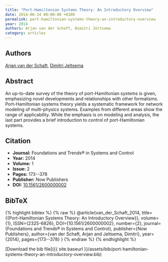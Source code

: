 ```yaml
---
title: "Port-Hamiltonian Systems Theory: An Introductory Overview"
date: 2014-06-24 00:00:00 +0100
permalink: port-hamiltonian-systems-theory-an-introductory-overview
year: 2014
authors: Arjan van der Schaft, Dimitri Jeltsema
category: articles
---
```

 
## Authors
[Arjan van der Schaft](authors/arjan-van-der-schaft), [Dimitri Jeltsema](authors/dimitri-jeltsema)
 
## Abstract
An up-to-date survey of the theory of port-Hamiltonian systems is given, emphasizing novel developments and relationships with other formalisms. Port-Hamiltonian systems theory yields a systematic framework for network modeling of multi-physics systems. Examples from different areas show the range of applicability. While the emphasis is on modeling and analysis, the last part provides a brief introduction to control of port-Hamiltonian systems.
 
## Citation
- **Journal:** Foundations and Trends® in Systems and Control
- **Year:** 2014
- **Volume:** 1
- **Issue:** 2
- **Pages:** 173--378
- **Publisher:** Now Publishers
- **DOI:** [10.1561/2600000002](https://doi.org/10.1561/2600000002)
 
## BibTeX
{% highlight bibtex %}
{% raw %}
@article{van_der_Schaft_2014,
  title={{Port-Hamiltonian Systems Theory: An Introductory Overview}},
  volume={1},
  ISSN={2325-6826},
  DOI={10.1561/2600000002},
  number={2},
  journal={Foundations and Trends® in Systems and Control},
  publisher={Now Publishers},
  author={van der Schaft, Arjan and Jeltsema, Dimitri},
  year={2014},
  pages={173--378}
}
{% endraw %}
{% endhighlight %}
 
[Download the bib file]({{ site.baseurl }}/assets/bib/port-hamiltonian-systems-theory-an-introductory-overview.bib)
 
